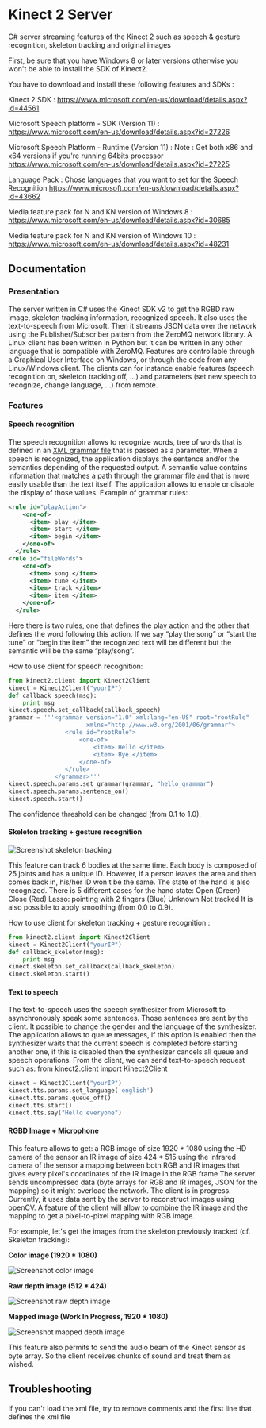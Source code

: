 # Kinect 2 Server
C# server streaming features of the Kinect 2 such as speech &amp; gesture recognition, skeleton tracking and original images

First, be sure that you have Windows 8 or later versions otherwise you won't be able to install the SDK of Kinect2.

You have to download and install these following features and SDKs :

Kinect 2 SDK :
https://www.microsoft.com/en-us/download/details.aspx?id=44561

Microsoft Speech platform - SDK (Version 11) :
https://www.microsoft.com/en-us/download/details.aspx?id=27226

Microsoft Speech Platform - Runtime (Version 11) :
Note : Get both x86 and x64 versions if you're running 64bits processor
https://www.microsoft.com/en-us/download/details.aspx?id=27225

Language Pack :
Chose languages that you want to set for the Speech Recognition
https://www.microsoft.com/en-us/download/details.aspx?id=43662

Media feature pack for N and KN version of Windows 8 :
https://www.microsoft.com/en-us/download/details.aspx?id=30685

Media feature pack for N and KN version of Windows 10 :
https://www.microsoft.com/en-us/download/details.aspx?id=48231

## Documentation

### Presentation
The server written in C# uses the Kinect SDK v2 to get the RGBD raw image, skeleton tracking information, recognized speech. It also uses the text-to-speech from Microsoft.
Then it streams JSON data over the network using the Publisher/Subscriber pattern from the ZeroMQ network library.
A Linux client has been written in Python but it can be written in any other language that is compatible with ZeroMQ. Features are controllable through a Graphical User Interface on Windows, or through the code from any Linux/Windows client. The clients can for instance enable features (speech recognition on, skeleton tracking off, …) and parameters (set new speech to recognize, change language, …) from remote.

### Features
#### Speech recognition
The speech recognition allows to recognize words, tree of words that is defined in an [XML grammar file](https://msdn.microsoft.com/en-us/library/office/hh361594%28v=office.14%29.aspx) that is passed as a parameter. When a speech is recognized, the application displays the sentence and/or the semantics depending of the requested output. A semantic value contains information that matches a path through the grammar file and that is more easily usable than the text itself. The application allows to enable or disable the display of those values.
Example of grammar rules:
```XML
<rule id="playAction">
    <one-of>
      <item> play </item>
      <item> start </item>
      <item> begin </item>
    </one-of>
  </rule>
<rule id="fileWords">
    <one-of>
      <item> song </item>
      <item> tune </item>
      <item> track </item>
      <item> item </item>
    </one-of>
  </rule>
```
Here there is two rules, one that defines the play action and the other that defines the word following this action. If we say “play the song” or “start the tune” or “begin the item” the recognized text will be different but the semantic will be the same “play/song”.

How to use client for speech recognition:
```Python
from kinect2.client import Kinect2Client
kinect = Kinect2Client("yourIP")
def callback_speech(msg):
    print msg
kinect.speech.set_callback(callback_speech)
grammar = '''<grammar version="1.0" xml:lang="en-US" root="rootRule"
                      xmlns="http://www.w3.org/2001/06/grammar">
                <rule id="rootRule">
                    <one-of>
                        <item> Hello </item>
                        <item> Bye </item>
                    </one-of>
                </rule>
             </grammar>'''
kinect.speech.params.set_grammar(grammar, "hello_grammar")
kinect.speech.params.sentence_on()
kinect.speech.start()
```
The confidence threshold can be changed (from 0.1 to 1.0).

#### Skeleton tracking + gesture recognition
![Screenshot skeleton tracking](https://raw.githubusercontent.com/baxter-flowers/kinect_2_server/master/misc/st_ss.png "Screenshot skeleton tracking")

This feature can track 6 bodies at the same time. Each body is composed of 25 joints and has a unique ID. However, if a person leaves the area and then comes back in, his/her ID won't be the same. The state of the hand is also recognized. There is 5 different cases for the hand state:
Open (Green)
Close (Red)
Lasso: pointing with 2 fingers (Blue)
Unknown
Not tracked
It is also possible to apply smoothing (from 0.0 to 0.9).

How to use client for skeleton tracking + gesture recognition	:
```Python
from kinect2.client import Kinect2Client
kinect = Kinect2Client("yourIP")
def callback_skeleton(msg):
    print msg
kinect.skeleton.set_callback(callback_skeleton)
kinect.skeleton.start()
```

#### Text to speech
The text-to-speech uses the speech synthesizer from Microsoft to asynchronously speak some sentences.
Those sentences are sent by the client. It possible to change the gender and the language of the synthesizer. The application allows to queue messages, if this option is enabled then the synthesizer waits that the current speech is completed before starting another one, if this is disabled then the synthesizer cancels all queue and speech operations.
From the client, we can send text-to-speech request such as:
from kinect2.client import Kinect2Client
```Python
kinect = Kinect2Client("yourIP")
kinect.tts.params.set_language('english')
kinect.tts.params.queue_off()
kinect.tts.start()
kinect.tts.say("Hello everyone")
```

#### RGBD Image + Microphone
This feature allows to get:
a RGB image of size 1920 * 1080 using the HD camera of the sensor
an IR image of size 424 * 515 using the infrared camera of the sensor
a mapping between both RGB and IR images that gives every pixel's coordinates of the IR image in the RGB frame
The server sends uncompressed data (byte arrays for RGB and IR images, JSON for the mapping) so it might overload the network.
The client is in progress. Currently, it uses data sent by the server to reconstruct images using openCV.
A feature of the client will allow to combine the IR image and the mapping to get a pixel-to-pixel mapping with RGB image.

For example, let's get the images from the skeleton previously tracked (cf. Skeleton tracking):

**Color image (1920 * 1080)**

![Screenshot color image](https://raw.githubusercontent.com/baxter-flowers/kinect_2_server/master/misc/KinectScreenshot-31-May-11-26-19.jpeg "Screenshot color image")

**Raw depth image (512 * 424)**

![Screenshot raw depth image](https://raw.githubusercontent.com/baxter-flowers/kinect_2_server/master/misc/KinectScreenshot-31-May-11-26-21.jpeg "Screenshot raw depth image")

**Mapped image (Work In Progress, 1920 * 1080)**

![Screenshot mapped depth image](https://raw.githubusercontent.com/baxter-flowers/kinect_2_server/master/misc/KinectScreenshot-31-May-11-26-25.jpeg "Screenshot mapped depth image")

This feature also permits to send the audio beam of the Kinect sensor as byte array. So the client receives chunks of sound and treat them as wished.

## Troubleshooting
If you can't load the xml file, try to remove comments and the first line that defines the xml file
